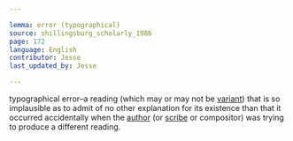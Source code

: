 ```yaml
---

lemma: error (typographical)
source: shillingsburg_scholarly_1986
page: 172
language: English
contributor: Jesse
last_updated_by: Jesse

---
```


typographical error–a reading (which may or may not be [variant](variant.html)) that is so implausible as to admit of no other explanation for its existence than that it occurred accidentally when the [author](author.html) (or [scribe](scribe.html) or compositor) was trying to produce a different reading.
